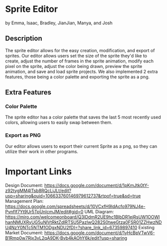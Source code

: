 # Sprite Editor
by Emma, Isaac, Bradley, JianJian, Manya, and Josh 

## Description
The sprite editor allows for the easy creation, modification, and export of sprites. Our editor allows users set the size of the sprite they'd like to create, adjust the number of frames in the sprite animation, modify each pixel on the sprite, adjust the color being drawn, preview the sprite animation, and save and load sprite projects. We also implemented 2 extra features, those being a color palette and exporting the sprite as a png.

## Extra Features
### Color Palette
The sprite editor has a color palette that saves the last 5 most recently used colors, allowing users to easily swap between them.

### Export as PNG
Our editor allows users to export their current Sprite as a png, so they can utilize their work in other programs. 

# Important Links
Design Document: https://docs.google.com/document/d/1pKmJtk0tY-z92tygMM4lTsb8RQcLiJLt/edit?usp=sharing&ouid=106633760146979612737&rtpof=true&sd=true
Management Plan: https://docs.google.com/spreadsheets/d/10VCxfH9ldAcfo979NJ4e-PynfIf7Yt9Ur5TpUnIcmJM/edit#gid=0
UML Diagram: https://miro.com/welcomeonboard/Q3lDdmR2UE9hc1BIbDR1ejRsUW1OOWlhanNMUXRyUG5uNlVtRktZdlRTSU5PazlwQ282S0tweGtza0FSR01ZZHwzNDU4NzY0NTc5NTM1ODgxNDU2fDI=?share_link_id=67359897410
Existing Market Document: https://docs.google.com/document/d/1yHcBpVTwV6-B1Rmp0w7Rjx3vL2qA9DK-Bvb4kAOhY6k/edit?usp=sharing






